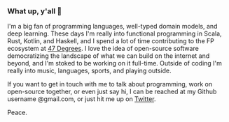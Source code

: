 ### What up, y'all 👋

I'm a big fan of programming languages, well-typed domain models, and deep learning.  These days I'm really into functional programming in Scala, Rust, Kotlin, and Haskell, and I spend a lot of time contributing to the FP ecosystem at [47 Degrees](https://47degrees.github.io/org/).  I love the idea of open-source software democratizing the landscape of what we can build on the internet and beyond, and I'm stoked to be working on it full-time.  Outside of coding I'm really into music, languages, sports, and playing outside.   

If you want to get in touch with me to talk about programming, work on open-source together, or even just say hi, I can be reached at my Github username @gmail.com, or just hit me up on [Twitter](https://twitter.com/dmarticus/).

Peace.
<!--
**dmarticus/dmarticus** is a ✨ _special_ ✨ repository because its `README.md` (this file) appears on your GitHub profile.

Here are some ideas to get you started:

- 🔭 I’m currently working on ...
- 🌱 I’m currently learning ...
- 👯 I’m looking to collaborate on ...
- 🤔 I’m looking for help with ...
- 💬 Ask me about ...
- 📫 How to reach me: ...
- 😄 Pronouns: ...
- ⚡ Fun fact: ...
-->
